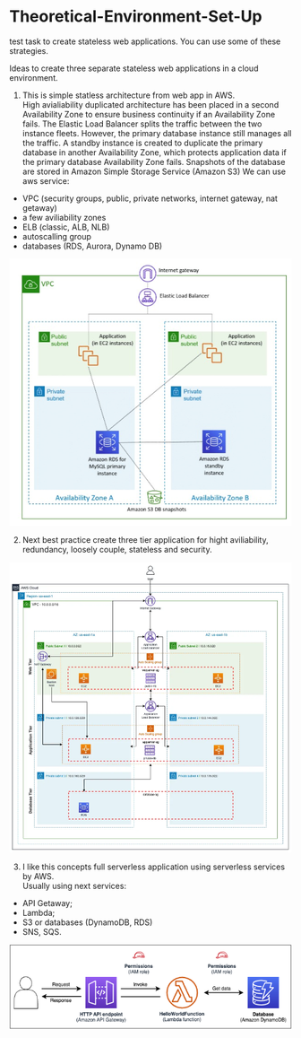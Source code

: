# Theoretical-Environment-Set-Up
test task to create stateless web applications.
You can use some of these strategies.

Ideas to create three separate stateless web applications in a cloud environment.  

1. This is simple statless architecture from web app in AWS.  
High avialiability duplicated architecture has been placed in a second Availability Zone to ensure business continuity if an Availability Zone fails. The Elastic Load Balancer splits the traffic between the two instance fleets. However, the primary database instance still manages all the traffic. A standby instance is created to duplicate the primary database in another Availability Zone, which protects application data if the primary database Availability Zone fails. Snapshots of the database are stored in Amazon Simple Storage Service (Amazon S3)
We can use aws service:
- VPC (security groups, public, private networks, internet gateway, nat getaway)  
- a few aviliability zones
- ELB (classic, ALB, NLB)
- autoscalling group 
- databases (RDS, Aurora, Dynamo DB)  

![arhitec_two_tier.png](./images/arhitec_two_tier.png)




2. Next best practice create three tier application for hight aviliability, redundancy, loosely couple, stateless and security. 

![1_B5RPMkQ9m5zfkyPDRcPY6w.webp](./images/1_B5RPMkQ9m5zfkyPDRcPY6w.webp)  


3. I like this concepts full serverless application using serverless services by AWS.  
Usually using next services:
- API Getaway;  
- Lambda;  
- S3 or databases (DynamoDB, RDS)
- SNS, SQS.

![what-is-sam-06.png](./images/what-is-sam-06.png)